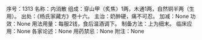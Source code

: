 序号：1313
名称：内消散
组成：穿山甲（炙焦）1两，木通1两，自然铜半两（生用）。
出处：《杨氏家藏方》卷十六。
主治：奶肿硬，痛不可忍。
加减：None
功效：None
用法用量：每服2钱，食后温酒调下。
制备方法：上为细末。
临床应用：None
各家论述：None
用药禁忌：None
附注：None
